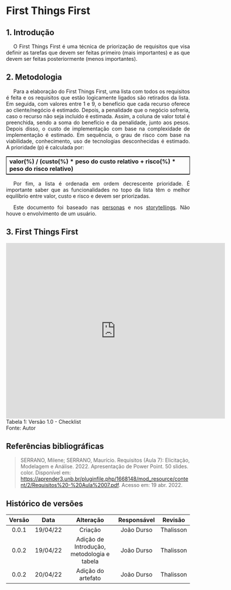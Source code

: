 # First Things First

## 1. Introdução

<p style="text-indent: 20px; text-align: justify">
O First Things First é uma técnica de priorização de requisitos que visa definir as tarefas que devem ser feitas primeiro (mais importantes) e as que devem ser feitas posteriormente (menos importantes).
</p>

## 2. Metodologia

<p style="text-indent: 20px; text-align: justify">
Para a elaboração do First Things First, uma lista com todos os requisitos é feita e os requisitos que estão logicamente ligados são retirados da lista. Em seguida, com valores entre 1 e 9, o benefício que cada recurso oferece ao cliente/negócio é estimado. Depois, a penalidade que o negócio sofreria, caso o recurso não seja incluído é estimada. Assim, a coluna de valor total é preenchida, sendo a soma do benefício e da penalidade, junto aos pesos. Depois disso, o custo de implementação com base na complexidade de implementação é estimado. Em sequência, o grau de risco com base na viabilidade, conhecimento, uso de tecnologias desconhecidas é estimado. A prioridade (p) é calculada por:
</p>

<table style="border:1px solid black;margin-left:auto;margin-right:auto;border-spacing:20px;">
    <tr>
        <td><b>valor(%) / (custo(%) * peso do custo relativo + risco(%) * peso do risco relativo)</b></td>
    </tr>
</table>

<p style="text-indent: 20px; text-align: justify">
Por fim, a lista é ordenada em ordem decrescente prioridade. É importante saber que as funcionalidades no topo da lista têm o melhor equilíbrio entre valor, custo e risco e devem ser priorizadas. 
</p>
<p style="text-indent: 20px; text-align: justify">
Este documento foi baseado nas <a href="https://requisitos-de-software.github.io/2021.2-MedSUS/elicitation/personas/">personas</a> e nos <a href="https://requisitos-de-software.github.io/2021.2-MedSUS/elicitation/storytelling/">storytellings</a>. Não houve o envolvimento de um usuário.
</p>

## 3. First Things First

<html> 
    <div class="center-card">
        <iframe src="https://docs.google.com/spreadsheets/d/e/2PACX-1vQ2hc31LfJ5FOE2kgoR9VZ_wrh2LwFYKkpgEMaUnmBqzviNdgsc8qxXeL2uqeSoAS_v9tTi4RJdhl4f/pubhtml?gid=0&amp;single=true&amp;widget=true&amp;headers=false" width="600" height="480" frameborder="0"></iframe>                 
        <figcaption>Tabela 1: Versão 1.0 - Checklist</figcaption>
        <figcaption>Fonte: Autor</figcaption>
    </div>
</html>

## Referências bibliográficas

> SERRANO, Milene; SERRANO, Maurício. Requisitos (Aula 7): Elicitação, Modelagem e Análise. 2022. Apresentação de Power Point. 50 slides. color. Disponível em: https://aprender3.unb.br/pluginfile.php/1668148/mod_resource/content/2/Requisitos%20-%20Aula%2007.pdf. Acesso em: 19 abr. 2022.

## Histórico de versões

| Versão |   Data   |                 Alteração                  | Responsável |  Revisão  |
| :----: | :------: | :----------------------------------------: | :---------: | :-------: |
| 0.0.1  | 19/04/22 |                  Criação                   | João Durso  | Thalisson |
| 0.0.2  | 19/04/22 | Adição de Introdução, metodologia e tabela | João Durso  | Thalisson |
| 0.0.2  | 20/04/22 |             Adição do artefato             | João Durso  | Thalisson |
